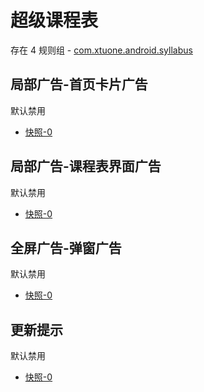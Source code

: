 # 超级课程表

存在 4 规则组 - [com.xtuone.android.syllabus](/src/apps/com.xtuone.android.syllabus.ts)

## 局部广告-首页卡片广告

默认禁用

- [快照-0](https://i.gkd.li/import/12840733)

## 局部广告-课程表界面广告

默认禁用

- [快照-0](https://i.gkd.li/import/12999642)

## 全屏广告-弹窗广告

默认禁用

- [快照-0](https://i.gkd.li/import/13166501)

## 更新提示

默认禁用

- [快照-0](https://i.gkd.li/import/14292875)
